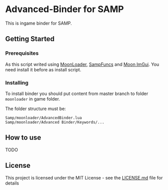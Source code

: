 # Advanced-Binder for SAMP

This is ingame binder for SAMP.

## Getting Started

### Prerequisites

As this script writed using [MoonLoader](https://www.blast.hk/threads/13305/), [SampFuncs](https://www.blast.hk/threads/13305/) and [Moon ImGui](https://www.blast.hk/threads/19292/). 
You need install it before as install script.

### Installing

To install binder you should put content from master branch to folder `moonloader` in game folder.

The folder structure must be:
```
Samp/moonloader/AdvancedBinder.lua
Samp/moonloader/Advanced Binder/Keywords/...
```

## How to use

TODO

## License

This project is licensed under the MIT License - see the [LICENSE.md](LICENSE.md) file for details
